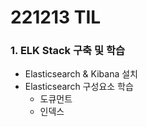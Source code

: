 # 221213 TIL
### 1. ELK Stack 구축 및 학습
* Elasticsearch & Kibana 설치
* Elasticsearch 구성요소 학습
    * 도큐먼트
    * 인덱스